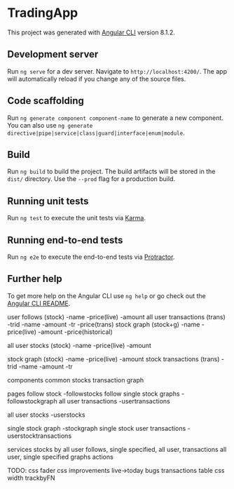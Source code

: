 # TradingApp

This project was generated with [Angular CLI](https://github.com/angular/angular-cli) version 8.1.2.

## Development server

Run `ng serve` for a dev server. Navigate to `http://localhost:4200/`. The app will automatically reload if you change any of the source files.

## Code scaffolding

Run `ng generate component component-name` to generate a new component. You can also use `ng generate directive|pipe|service|class|guard|interface|enum|module`.

## Build

Run `ng build` to build the project. The build artifacts will be stored in the `dist/` directory. Use the `--prod` flag for a production build.

## Running unit tests

Run `ng test` to execute the unit tests via [Karma](https://karma-runner.github.io).

## Running end-to-end tests

Run `ng e2e` to execute the end-to-end tests via [Protractor](http://www.protractortest.org/).

## Further help

To get more help on the Angular CLI use `ng help` or go check out the [Angular CLI README](https://github.com/angular/angular-cli/blob/master/README.md).

user follows (stock)
-name
-price(live)
-amount
all user transactions (trans)
-trid
-name
-amount
-tr
-price(trans)
stock graph (stock+g)
-name
-price(live)
-amount
-price(historical)

all user stocks (stock)
-name
-price(live)
-amount

stock graph (stock)
-name
-price(live)
-amount
stock transactions (trans)
-trid
-name
-amount
-tr

components
common
stocks
transaction
graph

pages
follow stock -followstocks
follow single stock graphs -followstockgraph
all user transactions -usertransactions

all user stocks -userstocks

single stock graph -stockgraph
single stock user transactions -userstocktransactions

services
stocks by all user follows, single specified, all user,
transactions all user, single specified
graphs
actions

TODO:
css fader
css improvements
live->today bugs
transactions table css width
trackbyFN
